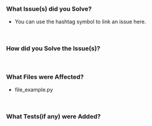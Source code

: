 ### What Issue(s) did you Solve?

 - You can use the hashtag symbol to link an issue here.
 <br>

### How did you Solve the Issue(s)?
<br>

### What Files were Affected?
 - file_example.py
<br>

### What Tests(if any) were Added?
<br>
